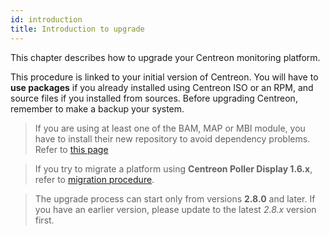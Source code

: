 ```yaml
---
id: introduction
title: Introduction to upgrade
---
```


This chapter describes how to upgrade your Centreon monitoring platform.

This procedure is linked to your initial version of Centreon. You will have to
**use packages** if you already installed using Centreon ISO or an RPM, and
source files if you installed from sources. Before upgrading Centreon, remember
to make a backup your system.

> If you are using at least one of the BAM, MAP or MBI module, you have to install
> their new repository to avoid dependency problems.
> Refer to [this page](../reporting/upgrade.html#update-the-repository)

> If you try to migrate a platform using **Centreon Poller Display 1.6.x**, refer
> to [migration procedure](../migrate/poller-display-to-remote-server.html).

> The upgrade process can start only from versions **2.8.0** and later. If you
> have an earlier version, please update to the latest *2.8.x* version first.
